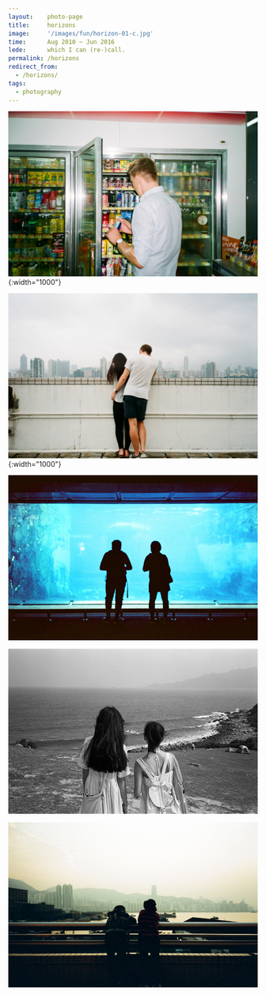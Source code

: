 ```yaml
---
layout:    photo-page
title:     horizons
image:     '/images/fun/horizon-01-c.jpg'
time:      Aug 2010 ~ Jun 2016
lede:      which I can (re-)call.
permalink: /horizons
redirect_from:
  - /horizons/
tags:
  - photography
---
```


![The quenching horizon](/images/fun/horizon-01-c.jpg){:width="1000"}

![The reluctant horizon](/images/fun/horizon-02-c.jpg){:width="1000"}

![Horizon of tension](/images/fun/horizon-03.jpg)

![The bonding horizon](/images/fun/horizon-04.jpg)

![The hazy horizon](/images/fun/hong-kong-06.jpg)